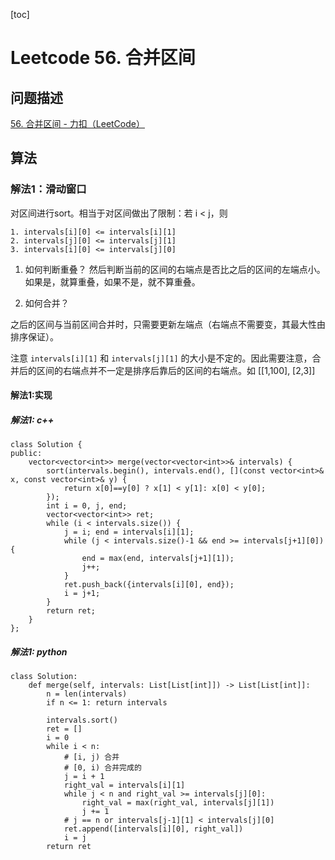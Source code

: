 [toc]

# Leetcode 56. 合并区间

## 问题描述

[56. 合并区间 - 力扣（LeetCode）](https://leetcode-cn.com/problems/merge-intervals/)

## 算法

### 解法1：滑动窗口

对区间进行sort。相当于对区间做出了限制：若 i < j，则 

```
1. intervals[i][0] <= intervals[i][1]
2. intervals[j][0] <= intervals[j][1]
3. intervals[i][0] <= intervals[j][0]
```

1. 如何判断重叠？
然后判断当前的区间的右端点是否比之后的区间的左端点小。如果是，就算重叠，如果不是，就不算重叠。

2. 如何合并？

之后的区间与当前区间合并时，只需要更新左端点（右端点不需要变，其最大性由排序保证）。

注意 `intervals[i][1]` 和 `intervals[j][1]` 的大小是不定的。因此需要注意，合并后的区间的右端点并不一定是排序后靠后的区间的右端点。如 [[1,100], [2,3]]


#### 解法1:实现

##### 解法1: c++

```
class Solution {
public:
    vector<vector<int>> merge(vector<vector<int>>& intervals) {
        sort(intervals.begin(), intervals.end(), [](const vector<int>& x, const vector<int>& y) {
            return x[0]==y[0] ? x[1] < y[1]: x[0] < y[0];
        });
        int i = 0, j, end;
        vector<vector<int>> ret;
        while (i < intervals.size()) {
            j = i; end = intervals[i][1];
            while (j < intervals.size()-1 && end >= intervals[j+1][0]) {
                end = max(end, intervals[j+1][1]);
                j++;
            }
            ret.push_back({intervals[i][0], end});
            i = j+1;
        }
        return ret;
    }
};
```

##### 解法1: python

```
class Solution:
    def merge(self, intervals: List[List[int]]) -> List[List[int]]:
        n = len(intervals)
        if n <= 1: return intervals
        
        intervals.sort()
        ret = []
        i = 0
        while i < n:
            # [i, j) 合并
            # [0, i) 合并完成的
            j = i + 1
            right_val = intervals[i][1]
            while j < n and right_val >= intervals[j][0]:
                right_val = max(right_val, intervals[j][1])
                j += 1
            # j == n or intervals[j-1][1] < intervals[j][0]
            ret.append([intervals[i][0], right_val])
            i = j
        return ret
```